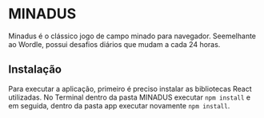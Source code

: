 # MINADUS

Minadus é o clássico jogo de campo minado para navegador. Seemelhante ao Wordle, possui desafios diários que mudam a cada 24 horas.

## Instalação

Para executar a aplicação, primeiro é preciso instalar as bibliotecas React utilizadas. No Terminal dentro da pasta MINADUS executar ```npm install``` e em seguida, dentro da pasta app executar novamente ```npm install```.
